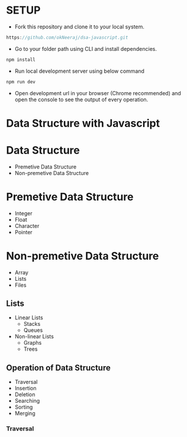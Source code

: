 # SETUP

- Fork this repository and clone it to your local system.

```javascript
https://github.com/okNeeraj/dsa-javascript.git
```

- Go to your folder path using CLI and install dependencies.

```javascript
npm install
```

- Run local development server using below command

```javascript
npm run dev
```

- Open development url in your browser (Chrome recommended) and open the console to see the output of every operation.

# Data Structure with Javascript

# Data Structure

- Premetive Data Structure
- Non-premetive Data Structure

# Premetive Data Structure

- Integer
- Float
- Character
- Pointer

# Non-premetive Data Structure

- Array
- Lists
- Files

## Lists

- Linear Lists
  - Stacks
  - Queues
- Non-linear Lists
  - Graphs
  - Trees

## Operation of Data Structure

- Traversal
- Insertion
- Deletion
- Searching
- Sorting
- Merging

### Traversal

